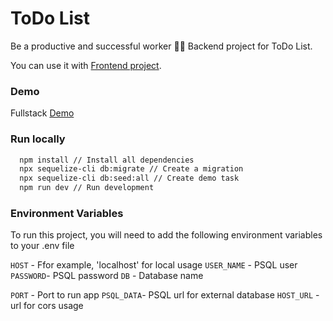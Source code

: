
# ToDo List
Be a productive and successful worker 👨‍💻 Backend project for ToDo List.

You can use it with [Frontend project](https://github.com/tinamilk/todolist.git).

### Demo

Fullstack [Demo](https://tinamilk.github.io/todolist/)


### Run locally

```bash
  npm install // Install all dependencies
  npx sequelize-cli db:migrate // Create a migration
  npx sequelize-cli db:seed:all // Create demo task
  npm run dev // Run development
```
### Environment Variables

To run this project, you will need to add the following environment variables to your .env file

`HOST` - Ffor example, 'localhost' for local usage
`USER_NAME` - PSQL user
`PASSWORD`- PSQL password
`DB` - Database name

`PORT` - Port to run app
`PSQL_DATA`- PSQL url for external database
`HOST_URL` - url for cors usage
